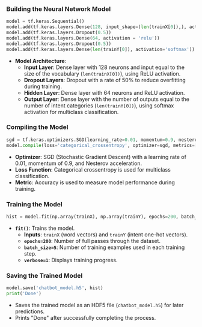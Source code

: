 ### **Building the Neural Network Model**

```python
model = tf.keras.Sequential()
model.add(tf.keras.layers.Dense(128, input_shape=(len(trainX[0]),), activation = 'relu'))
model.add(tf.keras.layers.Dropout(0.5))
model.add(tf.keras.layers.Dense(64, activation = 'relu'))
model.add(tf.keras.layers.Dropout(0.5))
model.add(tf.keras.layers.Dense(len(trainY[0]), activation='softmax'))
```
- **Model Architecture**:
    - **Input Layer**: Dense layer with 128 neurons and input equal to the size of the vocabulary (`len(trainX[0])`), using ReLU activation. 
    - **Dropout Layers**: Dropout with a rate of 50% to reduce overfitting during training.
    - **Hidden Layer**: Dense layer with 64 neurons and ReLU activation.
    - **Output Layer**: Dense layer with the number of outputs equal to the number of intent categories (`len(trainY[0])`), using softmax activation for multiclass classification.

### **Compiling the Model**
```python
sgd = tf.keras.optimizers.SGD(learning_rate=0.01, momentum=0.9, nesterov=True)
model.compile(loss='categorical_crossentropy', optimizer=sgd, metrics=['accuracy'])
```
- **Optimizer**: SGD (Stochastic Gradient Descent) with a learning rate of 0.01, momentum of 0.9, and Nesterov acceleration.
- **Loss Function**: Categorical crossentropy is used for multiclass classification.
- **Metric**: Accuracy is used to measure model performance during training.

### **Training the Model**

```python
hist = model.fit(np.array(trainX), np.array(trainY), epochs=200, batch_size=5, verbose=1)
```

- **`fit()`**: Trains the model.
    - **Inputs**: `trainX` (word vectors) and `trainY` (intent one-hot vectors).
    - **`epochs=200`**: Number of full passes through the dataset.
    - **`batch_size=5`**: Number of training examples used in each training step.
    - **`verbose=1`**: Displays training progress.

### **Saving the Trained Model**

```python
model.save('chatbot_model.h5', hist)
print('Done')
```

- Saves the trained model as an HDF5 file (`chatbot_model.h5`) for later predictions.
- Prints "Done" after successfully completing the process.
